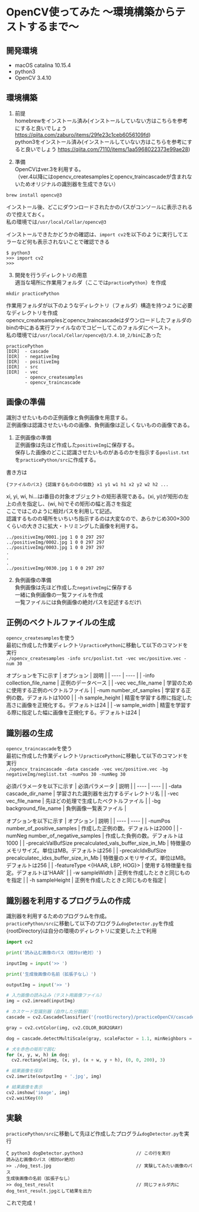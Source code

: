 # OpenCV使ってみた 〜環境構築からテストするまで〜

## 開発環境
- macOS catalina 10.15.4
- python3
- OpenCV 3.4.10

## 環境構築
1. 前提\
  homebrewをインストール済み(インストールしていない方はこちらを参考にすると良いでしょう https://qiita.com/zaburo/items/29fe23c1ceb6056109fd)\
  python3をインストール済み(インストールしていない方はこちらを参考にすると良いでしょう https://qiita.com/7110/items/1aa5968022373e99ae28)

2. 準備\
OpenCVはver.3を利用する。\
（ver.4以降にはopencv_createsamplesとopencv_traincascadeが含まれないためオリジナルの識別器を生成できない）
```
brew install opencv@3
```
インストール後、どこにダウンロードされたかのパスがコンソールに表示されるので控えておく。\
私の環境では`/usr/local/Cellar/opencv@3`

インストールできたかどうかの確認は、`import cv2`を以下のように実行してエラーなど何も表示されないことで確認できる
```
$ python3
>>> import cv2
>>>
```

3. 開発を行うディレクトリの用意\
適当な場所に作業用フォルダ（ここでは`practicePython`）を作成
```
mkdir practicePython
```

作業用フォルダが以下のようなディレクトリ（フォルダ）構造を持つように必要なディレクトリを作成\
opencv_createsamplesとopencv_traincascadeはダウンロードしたフォルダのbinの中にある実行ファイルなのでコピーしてこのフォルダにペースト。\
私の環境では`/usr/local/Cellar/opencv@3/3.4.10_2/bin`にあった
```
practicePython
[DIR]  - cascade
[DIR]  - negativeImg
[DIR]  - positiveImg
[DIR]  - src
[DIR]  - vec
       - opencv_createsamples
       - opencv_traincascade
```

## 画像の準備
識別させたいものの正例画像と負例画像を用意する。\
正例画像は認識させたいものの画像、負例画像は正しくないものの画像である。

1. 正例画像の準備\
正例画像は先ほど作成した`positiveImg`に保存する。\
保存した画像のどこに認識させたいものがあるのかを指示する`poslist.txt`を`practicePython/src`に作成する。

書き方は
```
{ファイルのパス} {認識するもののの個数} x1 y1 w1 h1 x2 y2 w2 h2 ...
```
xi, yi, wi, hi...はi番目の対象オブジェクトの矩形表現である。(xi, yi)が矩形の左上の点を指定し、(wi, hi)でその矩形の幅と高さを指定\
ここではこのように相対パスを利用して記述。\
認識するものの場所をいちいち指示するのは大変なので、あらかじめ300×300くらいの大きさに拡大・トリミングした画像を利用する。
```
../positiveImg/0001.jpg 1 0 0 297 297
../positiveImg/0002.jpg 1 0 0 297 297
../positiveImg/0003.jpg 1 0 0 297 297
.
.
.
../positiveImg/0030.jpg 1 0 0 297 297
```

2. 負例画像の準備\
負例画像は先ほど作成した`negativeImg`に保存する\
一緒に負例画像の一覧ファイルを作成\
一覧ファイルには負例画像の絶対パスを記述するだけ\

## 正例のベクトルファイルの生成
`opencv_createsamples`を使う\
最初に作成した作業ディレクトリ`practicePython`に移動して以下のコマンドを実行\
```./opencv_createsamples -info src/poslist.txt -vec vec/positive.vec -num 30```

オプションを下に示す
| オプション | 説明 |
| ---- | ---- |
| -info collection_file_name | 正例のデータベース |
| -vec vec_file_name | 学習のために使用する正例のベクトルファイル |
| -num number_of_samples | 学習する正例の数。デフォルトは1000 |
| -h sample_height | 精霊を学習する際に指定した高さに画像を正規化する。デフォルトは24 |
| -w sample_width | 精霊を学習する際に指定した幅に画像を正規化する。デフォルトは24 |

## 識別器の生成
`opencv_traincascade`を使う\
最初に作成した作業ディレクトリ`practicePython`に移動して以下のコマンドを実行\
```./opencv_traincascade -data cascade -vec vec/positive.vec -bg negativeImg/neglist.txt -numPos 30 -numNeg 30```

必須パラメータを以下に示す
| 必須パラメータ | 説明 |
| ---- | ---- |
| -data cascade_dir_name | 学習された識別器を出力するディレクトリ名 |
| -vec vec_file_name | 先ほどの処理で生成したベクトルファイル |
| -bg background_file_name | 負例画像一覧表ファイル |

オプションを以下に示す
| オプション | 説明 |
| ---- | ---- |
| -numPos number_of_positive_samples | 作成した正例の数。デフォルトは2000 |
| -numNeg number_of_negative_samples | 作成した負例の数。デフォルトは1000 |
| -precalcValBufSize precalculated_vals_buffer_size_in_Mb | 特徴量のメモリサイズ。単位はMB。デフォルトは256 |
| -precalcIdxBufSize precalculatec_idxs_buffer_size_in_Mb | 特徴量のメモリサイズ。単位はMB。デフォルトは256 |
| -featureType <{HAAR, LBP, HOG}> | 使用する特徴量を指定。デフォルトは'HAAR' |
| -w sampleWidth | 正例を作成したときと同じものを指定 |
| -h sampleHeight | 正例を作成したときと同じものを指定 |

## 識別器を利用するプログラムの作成
識別器を利用するためのプログラムを作成。\
`practicePython/src`に移動して以下のプログラム`dogDetector.py`を作成\
{rootDirectory}は自分の環境のディレクトリに変更した上で利用
```python
import cv2

print('読み込む画像のパス（相対or絶対）')

inputImg = input('>> ')

print('生成後画像の名前（拡張子なし）')

outputImg = input('>> ')

# 入力画像の読み込み（テスト用画像ファイル）
img = cv2.imread(inputImg)

# カスケード型識別器（自作した分類器）
cascade = cv2.CascadeClassifier('{rootDirectory}/practiceOpenCV/cascade/cascade.xml')

gray = cv2.cvtColor(img, cv2.COLOR_BGR2GRAY)

dog = cascade.detectMultiScale(gray, scaleFactor = 1.1, minNeighbors = 3)

# 犬を赤色の矩形で囲む
for (x, y, w, h) in dog:
  cv2.rectangle(img, (x, y), (x + w, y + h), (0, 0, 200), 3)

# 結果画像を保存
cv2.imwrite(outputImg + '.jpg', img)

# 結果画像を表示
cv2.imshow('image', img)
cv2.waitKey(0)
```

## 実験
`practicePython/src`に移動して先ほど作成したプログラム`dogDetector.py`を実行
```
ζ python3 dogDetector.python3                    // この行を実行
読み込む画像のパス（相対or絶対）
>> ./dog_test.jpg                                // 実験してみたい画像のパス
生成後画像の名前（拡張子なし）
>> dog_test_result                               // 同じフォルダ内にdog_test_result.jpgとして結果を出力
```

これで完成！


